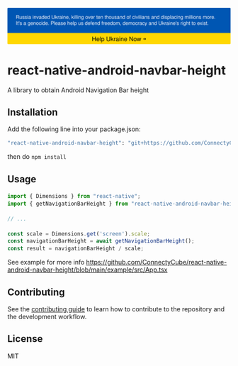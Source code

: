 [![Stand With Ukraine](https://raw.githubusercontent.com/vshymanskyy/StandWithUkraine/main/banner2-direct.svg)](https://stand-with-ukraine.pp.ua)

# react-native-android-navbar-height

A library to obtain Android Navigation Bar height

## Installation

Add the following line into your package.json:

```sh
"react-native-android-navbar-height": "git+https://github.com/ConnectyCube/react-native-android-navbar-height.git#main"
```

then do `npm install`

## Usage

```js
import { Dimensions } from "react-native";
import { getNavigationBarHeight } from "react-native-android-navbar-height";

// ...

const scale = Dimensions.get('screen').scale;
const navigationBarHeight = await getNavigationBarHeight();
const result = navigationBarHeight / scale;
```

See example for more info https://github.com/ConnectyCube/react-native-android-navbar-height/blob/main/example/src/App.tsx

## Contributing

See the [contributing guide](CONTRIBUTING.md) to learn how to contribute to the repository and the development workflow.

## License

MIT

